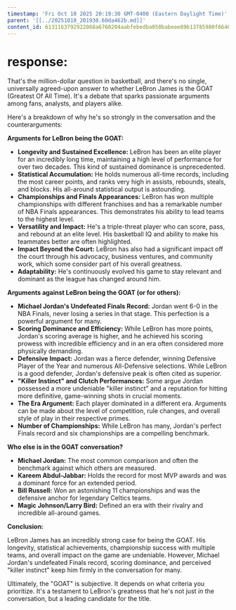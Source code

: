 ```yaml
---
timestamp: 'Fri Oct 10 2025 20:19:30 GMT-0400 (Eastern Daylight Time)'
parent: '[[../20251010_201930.60da462b.md]]'
content_id: 6131163792922068a6760204aabfebedba050babeee89b13785980f66467decf
---
```


# response:

That's the million-dollar question in basketball, and there's no single, universally agreed-upon answer to whether LeBron James is the GOAT (Greatest Of All Time). It's a debate that sparks passionate arguments among fans, analysts, and players alike.

Here's a breakdown of why he's so strongly in the conversation and the counterarguments:

**Arguments for LeBron being the GOAT:**

* **Longevity and Sustained Excellence:** LeBron has been an elite player for an incredibly long time, maintaining a high level of performance for over two decades. This kind of sustained dominance is unprecedented.
* **Statistical Accumulation:** He holds numerous all-time records, including the most career points, and ranks very high in assists, rebounds, steals, and blocks. His all-around statistical output is astounding.
* **Championships and Finals Appearances:** LeBron has won multiple championships with different franchises and has a remarkable number of NBA Finals appearances. This demonstrates his ability to lead teams to the highest level.
* **Versatility and Impact:** He's a triple-threat player who can score, pass, and rebound at an elite level. His basketball IQ and ability to make his teammates better are often highlighted.
* **Impact Beyond the Court:** LeBron has also had a significant impact off the court through his advocacy, business ventures, and community work, which some consider part of his overall greatness.
* **Adaptability:** He's continuously evolved his game to stay relevant and dominant as the league has changed around him.

**Arguments against LeBron being the GOAT (or for others):**

* **Michael Jordan's Undefeated Finals Record:** Jordan went 6-0 in the NBA Finals, never losing a series in that stage. This perfection is a powerful argument for many.
* **Scoring Dominance and Efficiency:** While LeBron has more points, Jordan's scoring average is higher, and he achieved his scoring prowess with incredible efficiency and in an era often considered more physically demanding.
* **Defensive Impact:** Jordan was a fierce defender, winning Defensive Player of the Year and numerous All-Defensive selections. While LeBron is a good defender, Jordan's defensive peak is often cited as superior.
* **"Killer Instinct" and Clutch Performances:** Some argue Jordan possessed a more undeniable "killer instinct" and a reputation for hitting more definitive, game-winning shots in crucial moments.
* **The Era Argument:** Each player dominated in a different era. Arguments can be made about the level of competition, rule changes, and overall style of play in their respective primes.
* **Number of Championships:** While LeBron has many, Jordan's perfect Finals record and six championships are a compelling benchmark.

**Who else is in the GOAT conversation?**

* **Michael Jordan:** The most common comparison and often the benchmark against which others are measured.
* **Kareem Abdul-Jabbar:** Holds the record for most MVP awards and was a dominant force for an extended period.
* **Bill Russell:** Won an astonishing 11 championships and was the defensive anchor for legendary Celtics teams.
* **Magic Johnson/Larry Bird:** Defined an era with their rivalry and incredible all-around games.

**Conclusion:**

LeBron James has an incredibly strong case for being the GOAT. His longevity, statistical achievements, championship success with multiple teams, and overall impact on the game are undeniable. However, Michael Jordan's undefeated Finals record, scoring dominance, and perceived "killer instinct" keep him firmly in the conversation for many.

Ultimately, the "GOAT" is subjective. It depends on what criteria you prioritize. It's a testament to LeBron's greatness that he's not just *in* the conversation, but a leading candidate for the title.

